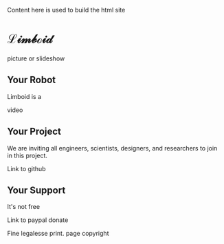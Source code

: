 Content here is used to build the html site

# &Lscr;&iscr;&mscr;&bscr;&oscr;&iscr;&dscr;

picture or slideshow

## Your Robot

Limboid is a 

video

## Your Project

We are inviting all engineers, scientists, designers, and researchers to join in this project. 

Link to github

## Your Support

It's not free

Link to paypal donate

Fine legalesse print. page copyright 